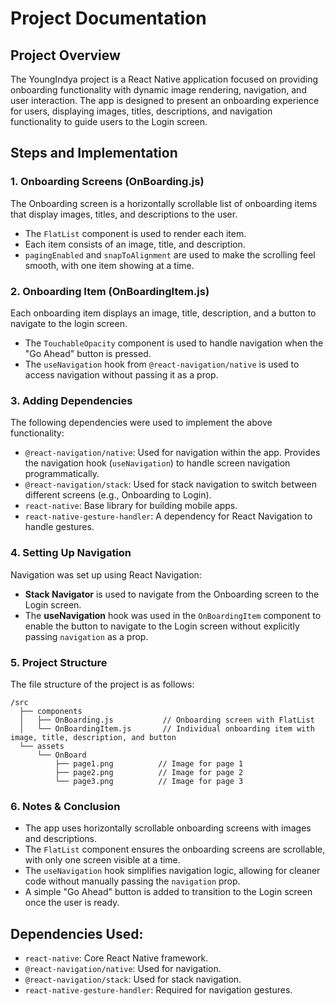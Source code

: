 
# Project Documentation

## Project Overview
The YoungIndya project is a React Native application focused on providing onboarding functionality with dynamic image rendering, navigation, and user interaction. The app is designed to present an onboarding experience for users, displaying images, titles, descriptions, and navigation functionality to guide users to the Login screen.

## Steps and Implementation

### 1. **Onboarding Screens (OnBoarding.js)**
The Onboarding screen is a horizontally scrollable list of onboarding items that display images, titles, and descriptions to the user.

- The `FlatList` component is used to render each item.
- Each item consists of an image, title, and description.
- `pagingEnabled` and `snapToAlignment` are used to make the scrolling feel smooth, with one item showing at a time.



### 2. **Onboarding Item (OnBoardingItem.js)**
Each onboarding item displays an image, title, description, and a button to navigate to the login screen.

- The `TouchableOpacity` component is used to handle navigation when the "Go Ahead" button is pressed.
- The `useNavigation` hook from `@react-navigation/native` is used to access navigation without passing it as a prop.


### 3. **Adding Dependencies**
The following dependencies were used to implement the above functionality:

- `@react-navigation/native`: Used for navigation within the app. Provides the navigation hook (`useNavigation`) to handle screen navigation programmatically.
- `@react-navigation/stack`: Used for stack navigation to switch between different screens (e.g., Onboarding to Login).
- `react-native`: Base library for building mobile apps.
- `react-native-gesture-handler`: A dependency for React Navigation to handle gestures.

### 4. **Setting Up Navigation**
Navigation was set up using React Navigation:

- **Stack Navigator** is used to navigate from the Onboarding screen to the Login screen.
- The **useNavigation** hook was used in the `OnBoardingItem` component to enable the button to navigate to the Login screen without explicitly passing `navigation` as a prop.

### 5. **Project Structure**

The file structure of the project is as follows:
```plaintext
/src
  ├── components
  │   ├── OnBoarding.js           // Onboarding screen with FlatList
  │   └── OnBoardingItem.js       // Individual onboarding item with image, title, description, and button
  └── assets
      └── OnBoard
          ├── page1.png          // Image for page 1
          ├── page2.png          // Image for page 2
          └── page3.png          // Image for page 3
```
### 6. **Notes & Conclusion**
- The app uses horizontally scrollable onboarding screens with images and descriptions.
- The `FlatList` component ensures the onboarding screens are scrollable, with only one screen visible at a time.
- The `useNavigation` hook simplifies navigation logic, allowing for cleaner code without manually passing the `navigation` prop.
- A simple "Go Ahead" button is added to transition to the Login screen once the user is ready.

## Dependencies Used:
- `react-native`: Core React Native framework.
- `@react-navigation/native`: Used for navigation.
- `@react-navigation/stack`: Used for stack navigation.
- `react-native-gesture-handler`: Required for navigation gestures.
